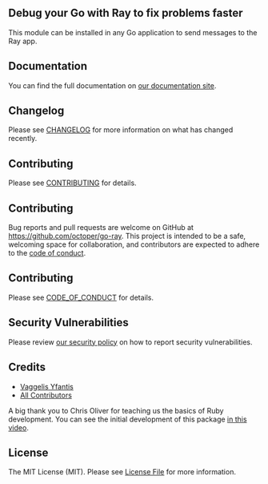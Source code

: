 ## Debug your Go with Ray to fix problems faster

This module can be installed in any Go application to send messages to the Ray app.

## Documentation

You can find the full documentation on [our documentation site](https://spatie.be/docs/ray).

## Changelog

Please see [CHANGELOG](CHANGELOG.md) for more information on what has changed recently.

## Contributing

Please see [CONTRIBUTING](.github/CONTRIBUTING.md) for details.

## Contributing

Bug reports and pull requests are welcome on GitHub at https://github.com/octoper/go-ray. This project is intended to be a safe, welcoming space for collaboration, and contributors are expected to adhere to the [code of conduct](https://github.com/spatie/ray/blob/master/CODE_OF_CONDUCT.md).

## Contributing

Please see [CODE_OF_CONDUCT](.github/CODE_OF_CONDUCT.md) for details.

## Security Vulnerabilities

Please review [our security policy](../../security/policy) on how to report security vulnerabilities.

## Credits

- [Vaggelis Yfantis](https://github.com/octoper)
- [All Contributors](../../contributors)

A big thank you to Chris Oliver for teaching us the basics of Ruby development. You can see the initial development of this package [in this video](https://freek.dev/1904-creating-a-ruby-gem-for-ray).

## License

The MIT License (MIT). Please see [License File](LICENSE.md) for more information.
